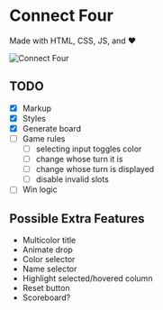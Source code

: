 # Connect Four

Made with HTML, CSS, JS, and :heart:

![Connect Four](https://www.memory-improvement-tips.com/images/Connect_Four_ani.gif)

## TODO

- [x] Markup
- [x] Styles
- [x] Generate board
- [ ] Game rules
	- [ ] selecting input toggles color
	- [ ] change whose turn it is
	- [ ] change whose turn is displayed
	- [ ] disable invalid slots
- [ ] Win logic

## Possible Extra Features

- Multicolor title
- Animate drop
- Color selector
- Name selector
- Highlight selected/hovered column
- Reset button
- Scoreboard?
